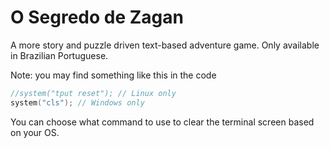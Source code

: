 # O Segredo de Zagan

A more story and puzzle driven text-based adventure game.
Only available in Brazilian Portuguese.

Note: you may find something like this in the code

```c
//system("tput reset"); // Linux only
system("cls"); // Windows only
```

You can choose what command to use to clear the terminal screen based on your OS.
